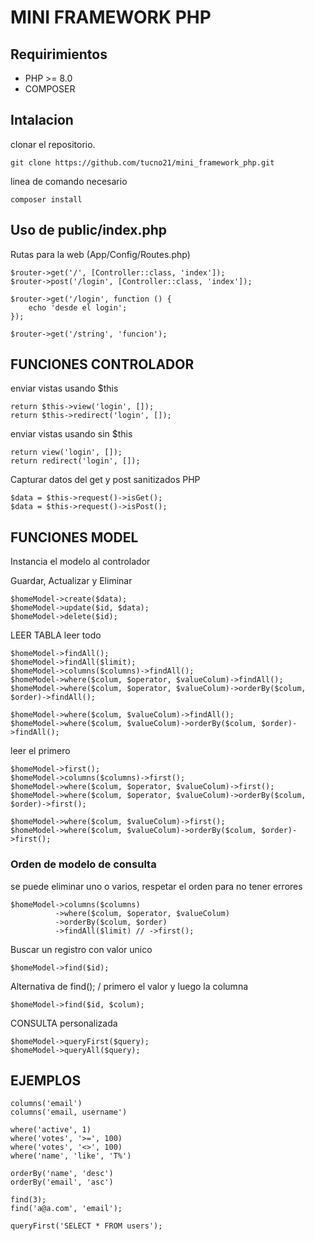 # MINI FRAMEWORK PHP

## Requirimientos

- PHP >= 8.0
- COMPOSER

## Intalacion

clonar el repositorio.

```
git clone https://github.com/tucno21/mini_framework_php.git
```

linea de comando necesario

```
composer install
```

## Uso de public/index.php

Rutas para la web (App/Config/Routes.php)

```
$router->get('/', [Controller::class, 'index']);
$router->post('/login', [Controller::class, 'index']);

$router->get('/login', function () {
    echo 'desde el login';
});

$router->get('/string', 'funcion');
```

## FUNCIONES CONTROLADOR

enviar vistas usando $this

```
return $this->view('login', []);
return $this->redirect('login', []);
```

enviar vistas usando sin $this

```
return view('login', []);
return redirect('login', []);
```

Capturar datos del get y post sanitizados PHP

```
$data = $this->request()->isGet();
$data = $this->request()->isPost();
```

## FUNCIONES MODEL

Instancia el modelo al controlador

Guardar, Actualizar y Eliminar

```
$homeModel->create($data);
$homeModel->update($id, $data);
$homeModel->delete($id);
```

LEER TABLA
leer todo

```
$homeModel->findAll();
$homeModel->findAll($limit);
$homeModel->columns($columns)->findAll();
$homeModel->where($colum, $operator, $valueColum)->findAll();
$homeModel->where($colum, $operator, $valueColum)->orderBy($colum, $order)->findAll();

$homeModel->where($colum, $valueColum)->findAll();
$homeModel->where($colum, $valueColum)->orderBy($colum, $order)->findAll();
```

leer el primero

```
$homeModel->first();
$homeModel->columns($columns)->first();
$homeModel->where($colum, $operator, $valueColum)->first();
$homeModel->where($colum, $operator, $valueColum)->orderBy($colum, $order)->first();

$homeModel->where($colum, $valueColum)->first();
$homeModel->where($colum, $valueColum)->orderBy($colum, $order)->first();
```

### Orden de modelo de consulta

se puede eliminar uno o varios, respetar el orden para no tener errores

```
$homeModel->columns($columns)
          ->where($colum, $operator, $valueColum)
          ->orderBy($colum, $order)
          ->findAll($limit) // ->first();
```

Buscar un registro con valor unico

```
$homeModel->find($id);
```

Alternativa de find(); / primero el valor y luego la columna

```
$homeModel->find($id, $colum);
```

CONSULTA personalizada

```
$homeModel->queryFirst($query);
$homeModel->queryAll($query);
```

## EJEMPLOS

```
columns('email')
columns('email, username')

where('active', 1)
where('votes', '>=', 100)
where('votes', '<>', 100)
where('name', 'like', 'T%')

orderBy('name', 'desc')
orderBy('email', 'asc')

find(3);
find('a@a.com', 'email');

queryFirst('SELECT * FROM users');
```
